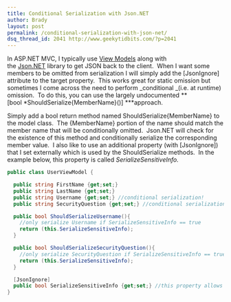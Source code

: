 ```yaml
---
title: Conditional Serialization with Json.NET
author: Brady
layout: post
permalink: /conditional-serialization-with-json-net/
dsq_thread_id: 2041 http://www.geekytidbits.com/?p=2041
---
```


In ASP.NET MVC, I typically use [View Models][1] along with the [Json.NET][2] library to get JSON back to the client.  When I want some members to be omitted from serialization I will simply add the [JsonIgnore] attribute to the target property.  This works great for static omission but sometimes I come across the need to perform _conditional _(i.e. at runtime) omission.  To do this, you can use the largely undocumented **[bool *ShouldSerialize{MemberName}()] \***approach.

Simply add a bool return method named ShouldSerialize{MemberName} to the model class.  The {MemberName} portion of the name should match the member name that will be conditionally omitted.  Json.NET will check for the existence of this method and conditionally serialize the corresponding member value.  I also like to use an additional property (with [JsonIgnore]) that I set externally which is used by the ShouldSerialize methods.  In the example below, this property is called _SerializeSensitiveInfo._

```csharp
public class UserViewModel {

  public string FirstName {get;set;}
  public string LastName {get;set;}
  public string Username {get;set;} //conditional serialization!
  public string SecurityQuestion {get;set;} //conditional serialization!

  public bool ShouldSerializeUsername(){
    //only serialize Username if SerializeSensitiveInfo == true
    return (this.SerializeSensitiveInfo);
  }

  public bool ShouldSerializeSecurityQuestion(){
    //only serialize SecurityQuestion if SerializeSensitiveInfo == true
    return (this.SerializeSensitiveInfo);
  }

  [JsonIgnore]
  public bool SerializeSensitiveInfo {get;set;} //this property allows control of serialization at runtime
}
```

[1]: http://lostechies.com/jimmybogard/2012/04/10/asp-net-web-api-mvc-viewmodels-and-formatters/
[2]: http://james.newtonking.com/json
